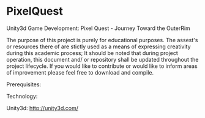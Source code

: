 # PixelQuest
Unity3d Game Development: Pixel Quest - Journey Toward the OuterRim

The purpose of this project is purely for educational purposes. The assest's or resources there of are stictly used as a means of expressing creativity during this academic process; It should be noted that during project operation, this document and/ or repository shall be updated throughout the project lifecycle. If you would like to contribute or would like to inform areas of improvement please feel free to download and compile.

Prerequisites:

Technology:

Unity3d: http://unity3d.com/ 
 
